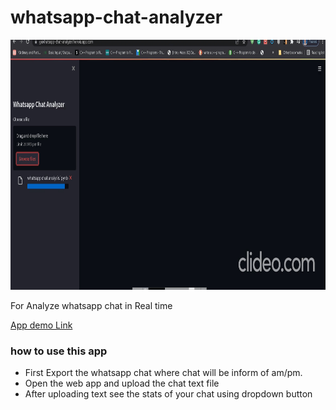 # whatsapp-chat-analyzer

<img src="https://raw.githubusercontent.com/govind527/whatsapp-chat-analyzer/master/my%20gif.gif" width="650" height="400"/>

For Analyze whatsapp chat in Real time

[App demo Link](https://gkwhatsapp-chat-analyzer.herokuapp.com/)

### how to use this app
- First Export the whatsapp chat where chat will be inform of am/pm.
- Open the web app and upload the chat text file
- After uploading text see the stats of your chat using dropdown button

